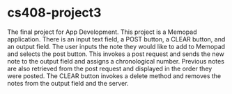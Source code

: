 # cs408-project3
The final project for App Development. 
This project is a Memopad application. 
There is an input text field, a POST button, a CLEAR button, and an output field.
The user inputs the note they would like to add to Memopad and selects the post button. 
This invokes a post request and sends the new note to the output field and assigns a chronological number. 
Previous notes are also retrieved from the post request and displayed in the order they were posted.
The CLEAR button invokes a delete method and removes the notes from the output field and the server. 

